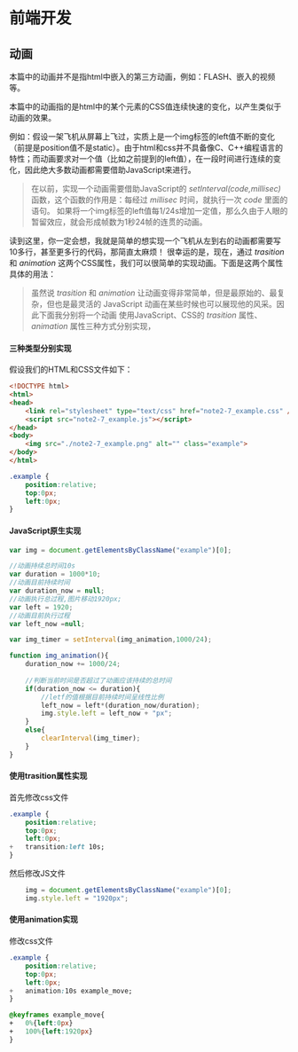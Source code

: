 # 前端开发

## 动画

本篇中的动画并不是指html中嵌入的第三方动画，例如：FLASH、嵌入的视频等。

本篇中的动画指的是html中的某个元素的CSS值连续快速的变化，以产生类似于动画的效果。

例如：假设一架飞机从屏幕上飞过，实质上是一个img标签的left值不断的变化（前提是position值不是static）。由于html和css并不具备像C、C++编程语言的特性；而动画要求对一个值（比如之前提到的left值），在一段时间进行连续的变化，因此绝大多数动画都需要借助JavaScript来进行。

>在以前，实现一个动画需要借助JavaScript的 *setInterval(code,millisec)* 函数，这个函数的作用是：每经过 *millisec* 时间，就执行一次 *code* 里面的语句。 如果将一个img标签的left值每1/24s增加一定值，那么久由于人眼的暂留效应，就会形成帧数为1秒24帧的连贯的动画。

读到这里，你一定会想，我就是简单的想实现一个飞机从左到右的动画都需要写10多行，甚至更多行的代码，那简直太麻烦！ 很幸运的是，现在，通过 *trasition* 和 *animation* 这两个CSS属性，我们可以很简单的实现动画。下面是这两个属性具体的用法：

>虽然说 *trasition* 和 *animation* 让动画变得非常简单，但是最原始的、最复杂，但也是最灵活的 JavaScript 动画在某些时候也可以展现他的风采。因此下面我分别将一个动画 使用JavaScript、CSS的 *trasition* 属性、 *animation* 属性三种方式分别实现，

#### 三种类型分别实现

假设我们的HTML和CSS文件如下：

``` html
<!DOCTYPE html>
<html>
<head>
    <link rel="stylesheet" type="text/css" href="note2-7_example.css" />
    <script src="note2-7_example.js"></script>
</head>
<body>
    <img src="./note2-7_example.png" alt="" class="example">
</body>
</html>
```
``` CSS
.example {
    position:relative;
    top:0px;
    left:0px;
}
```

#### JavaScript原生实现
``` JavaScript
var img = document.getElementsByClassName("example")[0];

//动画持续总时间10s
var duration = 1000*10;     
//动画目前持续时间
var duration_now = null;       
//动画执行总过程,图片移动1920px;
var left = 1920;
//动画目前执行过程
var left_now =null;  

var img_timer = setInterval(img_animation,1000/24);

function img_animation(){
    duration_now += 1000/24;
    
    //判断当前时间是否超过了动画应该持续的总时间
    if(duration_now <= duration){
        //letf的值根据目前持续时间呈线性比例
        left_now = left*(duration_now/duration);
        img.style.left = left_now + "px";
    }
    else{
        clearInterval(img_timer);
    }
}
```


#### 使用trasition属性实现

首先修改css文件
``` CSS
.example {
    position:relative;
    top:0px;
    left:0px;
+   transition:left 10s;
}
```

然后修改JS文件
``` javascript
    img = document.getElementsByClassName("example")[0];
    img.style.left = "1920px";
```


#### 使用animation实现
修改css文件
``` css
.example {
    position:relative;
    top:0px;
    left:0px;
+   animation:10s example_move;
}

@keyframes example_move{
+   0%{left:0px}
+   100%{left:1920px}
}
```


